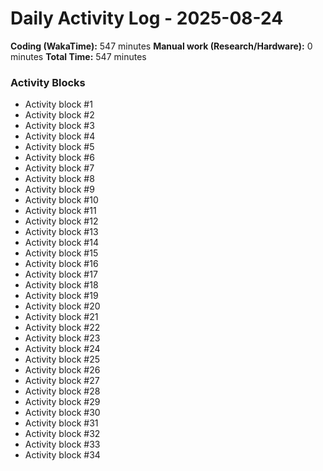 # Daily Activity Log - 2025-08-24

**Coding (WakaTime):** 547 minutes
**Manual work (Research/Hardware):** 0 minutes
**Total Time:** 547 minutes

### Activity Blocks
- Activity block #1
- Activity block #2
- Activity block #3
- Activity block #4
- Activity block #5
- Activity block #6
- Activity block #7
- Activity block #8
- Activity block #9
- Activity block #10
- Activity block #11
- Activity block #12
- Activity block #13
- Activity block #14
- Activity block #15
- Activity block #16
- Activity block #17
- Activity block #18
- Activity block #19
- Activity block #20
- Activity block #21
- Activity block #22
- Activity block #23
- Activity block #24
- Activity block #25
- Activity block #26
- Activity block #27
- Activity block #28
- Activity block #29
- Activity block #30
- Activity block #31
- Activity block #32
- Activity block #33
- Activity block #34
